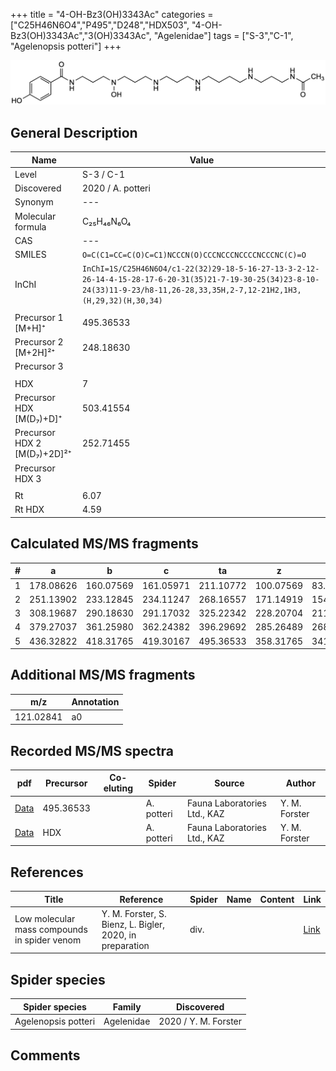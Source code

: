 +++
title = "4-OH-Bz3(OH)3343Ac"
categories = ["C25H46N6O4","P495","D248","HDX503",
"4-OH-Bz3(OH)3343Ac","3(OH)3343Ac",
"Agelenidae"]
tags = ["S-3","C-1",
"Agelenopsis potteri"]
+++

![](/img/4-OH-Bz3(OH)3343Ac.png)

## General Description

| Name                       | Value              |
|----------------------------|--------------------|
| Level                      | S-3 / C-1          |
| Discovered                 | 2020 / A. potteri  |
| Synonym                    | ---                |
| Molecular formula          | C₂₅H₄₆N₆O₄         |
| CAS                        | ---                |
| SMILES | `O=C(C1=CC=C(O)C=C1)NCCCN(O)CCCNCCCNCCCCNCCCNC(C)=O`  |
| InChI  | `InChI=1S/C25H46N6O4/c1-22(32)29-18-5-16-27-13-3-2-12-26-14-4-15-28-17-6-20-31(35)21-7-19-30-25(34)23-8-10-24(33)11-9-23/h8-11,26-28,33,35H,2-7,12-21H2,1H3,(H,29,32)(H,30,34)`  |
|                            |                    |
| Precursor 1 [M+H]⁺         | 495.36533                   |
| Precursor 2 [M+2H]²⁺       | 248.18630                   |
| Precursor 3                |                    |
|                            |                    |
| HDX                        | 7                   |
| Precursor HDX   [M(D₇)+D]⁺   | 503.41554                   |
| Precursor HDX 2 [M(D₇)+2D]²⁺ | 252.71455                   |
| Precursor HDX 3            |                    |
|                            |                    |
| Rt                         | 6.07                   |
| Rt HDX                     | 4.59                   |

## Calculated MS/MS fragments

| # | a         | b         | c         | ta        | z         | y         | tz        |
|---|-----------|-----------|-----------|-----------|-----------|-----------|-----------|
| 1 | 178.08626 | 160.07569 | 161.05971 | 211.10772 | 100.07569 | 83.04914 | 117.10224 |
| 2 | 251.13902 | 233.12845 | 234.11247 | 268.16557 | 171.14919 | 154.12264 | 188.17574 |
| 3 | 308.19687 | 290.18630 | 291.17032 | 325.22342 | 228.20704 | 211.18049 | 245.23359 |
| 4 | 379.27037 | 361.25980 | 362.24382 | 396.29692 | 285.26489 | 268.23834 | 318.28635 |
| 5 | 436.32822 | 418.31765 | 419.30167 | 495.36533 | 358.31765 | 341.29110 | 375.34420 |

## Additional MS/MS fragments

| m/z | Annotation |
|-----|------------|
| 121.02841 | a0         |

## Recorded MS/MS spectra

| pdf                                             | Precursor | Co-eluting | Spider      | Source                       | Author        |
|-------------------------------------------------|-----------|------------|-------------|------------------------------|---------------|
| [Data](/pdf/A-potteri/495_4-OH-Bz3(OH)3343Ac_Ap.pdf) | 495.36533 |           | A. potteri | Fauna Laboratories Ltd., KAZ | Y. M. Forster |
| [Data](/pdf/A-potteri/495_4-OH-Bz3(OH)3343Ac_Ap_HDX.pdf) | HDX |           | A. potteri | Fauna Laboratories Ltd., KAZ | Y. M. Forster |


## References

| Title | Reference | Spider | Name | Content | Link |
|-------|-----------|--------|------|---------|------|
| Low molecular mass compounds in spider venom      | Y. M. Forster, S. Bienz, L. Bigler, 2020, in preparation          | div.       |   |   | [Link](unknown) |

## Spider species

| Spider species     | Family     | Discovered           |
|--------------------|------------|----------------------|
| Agelenopsis potteri | Agelenidae | 2020 / Y. M. Forster |


## Comments